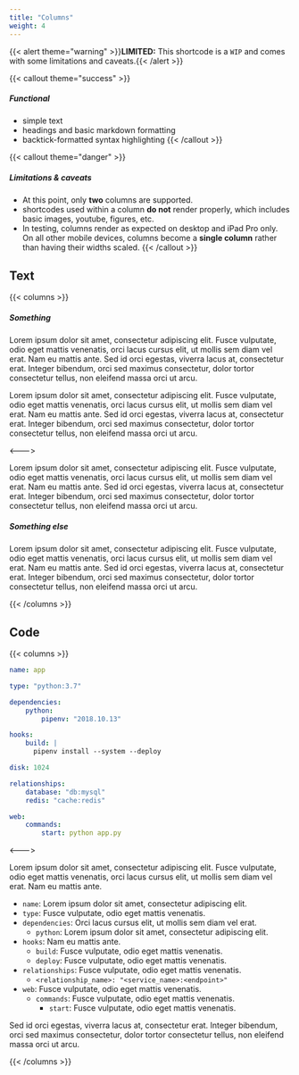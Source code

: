 ```yaml
---
title: "Columns"
weight: 4
---
```


{{< alert theme="warning" >}}<b>LIMITED:</b> This shortcode is a `WIP` and comes with some limitations and caveats.{{< /alert >}}


{{< callout theme="success" >}}
##### Functional

* simple text
* headings and basic markdown formatting
* backtick-formatted syntax highlighting
{{< /callout >}}

{{< callout theme="danger" >}}
##### Limitations & caveats

* At this point, only **two** columns are supported.
* shortcodes used within a column **do not** render properly, which includes basic images, youtube, figures, etc.
* In testing, columns render as expected on desktop and iPad Pro only. On all other mobile devices, columns become a **single column** rather than having their widths scaled.
{{< /callout >}}

## Text

{{< columns >}}

##### Something

Lorem ipsum dolor sit amet, consectetur adipiscing elit. Fusce vulputate, odio eget mattis venenatis, orci lacus cursus elit, ut mollis sem diam vel erat. Nam eu mattis ante. Sed id orci egestas, viverra lacus at, consectetur erat. Integer bibendum, orci sed maximus consectetur, dolor tortor consectetur tellus, non eleifend massa orci ut arcu.

Lorem ipsum dolor sit amet, consectetur adipiscing elit. Fusce vulputate, odio eget mattis venenatis, orci lacus cursus elit, ut mollis sem diam vel erat. Nam eu mattis ante. Sed id orci egestas, viverra lacus at, consectetur erat. Integer bibendum, orci sed maximus consectetur, dolor tortor consectetur tellus, non eleifend massa orci ut arcu.

<--->

Lorem ipsum dolor sit amet, consectetur adipiscing elit. Fusce vulputate, odio eget mattis venenatis, orci lacus cursus elit, ut mollis sem diam vel erat. Nam eu mattis ante. Sed id orci egestas, viverra lacus at, consectetur erat. Integer bibendum, orci sed maximus consectetur, dolor tortor consectetur tellus, non eleifend massa orci ut arcu.

##### Something else

Lorem ipsum dolor sit amet, consectetur adipiscing elit. Fusce vulputate, odio eget mattis venenatis, orci lacus cursus elit, ut mollis sem diam vel erat. Nam eu mattis ante. Sed id orci egestas, viverra lacus at, consectetur erat. Integer bibendum, orci sed maximus consectetur, dolor tortor consectetur tellus, non eleifend massa orci ut arcu.

{{< /columns >}}


## Code

{{< columns >}}

```yaml
name: app

type: "python:3.7"

dependencies:
    python:
        pipenv: "2018.10.13"

hooks:
    build: |
      pipenv install --system --deploy

disk: 1024

relationships:
    database: "db:mysql"
    redis: "cache:redis"

web:
    commands:
        start: python app.py
```

<--->

Lorem ipsum dolor sit amet, consectetur adipiscing elit. Fusce vulputate, odio eget mattis venenatis, orci lacus cursus elit, ut mollis sem diam vel erat. Nam eu mattis ante.

* `name`: Lorem ipsum dolor sit amet, consectetur adipiscing elit.
* `type`: Fusce vulputate, odio eget mattis venenatis.
* `dependencies`: Orci lacus cursus elit, ut mollis sem diam vel erat.
  * `python`: Lorem ipsum dolor sit amet, consectetur adipiscing elit.
* `hooks`: Nam eu mattis ante.
  * `build`: Fusce vulputate, odio eget mattis venenatis.
  * `deploy`: Fusce vulputate, odio eget mattis venenatis.
* `relationships`: Fusce vulputate, odio eget mattis venenatis.
  * `<relationship_name>: "<service_name>:<endpoint>"`
* `web`: Fusce vulputate, odio eget mattis venenatis.
  * `commands`: Fusce vulputate, odio eget mattis venenatis.
    * `start`: Fusce vulputate, odio eget mattis venenatis.

Sed id orci egestas, viverra lacus at, consectetur erat. Integer bibendum, orci sed maximus consectetur, dolor tortor consectetur tellus, non eleifend massa orci ut arcu.


{{< /columns >}}

